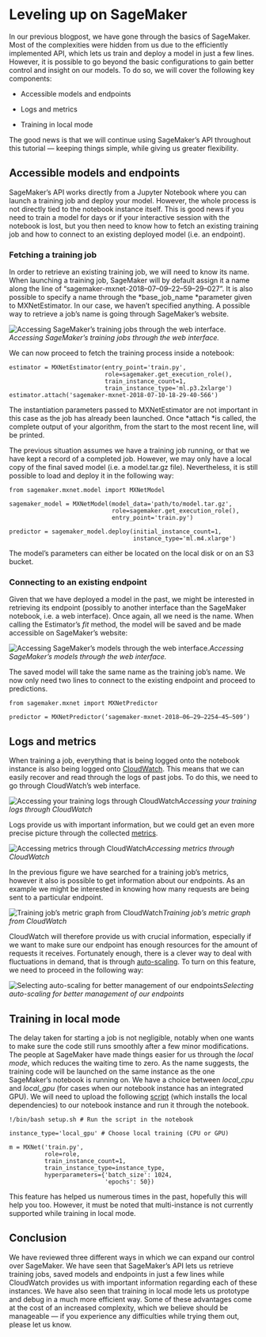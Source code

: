 
# Leveling up on SageMaker

In our previous blogpost, we have gone through the basics of SageMaker. Most of the complexities were hidden from us due to the efficiently implemented API, which lets us train and deploy a model in just a few lines. However, it is possible to go beyond the basic configurations to gain better control and insight on our models. To do so, we will cover the following key components:

* Accessible models and endpoints

* Logs and metrics

* Training in local mode

The good news is that we will continue using SageMaker’s API throughout this tutorial — keeping things simple, while giving us greater flexibility.

## Accessible models and endpoints

SageMaker’s API works directly from a Jupyter Notebook where you can launch a training job and deploy your model. However, the whole process is not directly tied to the notebook instance itself. This is good news if you need to train a model for days or if your interactive session with the notebook is lost, but you then need to know how to fetch an existing training job and how to connect to an existing deployed model (i.e. an endpoint).

### Fetching a training job

In order to retrieve an existing training job, we will need to know its name. When launching a training job, SageMaker will by default assign it a name along the line of “sagemaker-mxnet-2018–07–09–22–59–29–027”. It is also possible to specify a name through the *base_job_name *parameter given to MXNetEstimator. In our case, we haven’t specified anything. A possible way to retrieve a job’s name is going through SageMaker’s website.

![Accessing SageMaker’s training jobs through the web interface.](https://cdn-images-1.medium.com/max/2648/1*Wy1WgnmpBvwuAqJy9usfsA.png)*Accessing SageMaker’s training jobs through the web interface.*

We can now proceed to fetch the training process inside a notebook:

    estimator = MXNetEstimator(entry_point='train.py', 
                               role=sagemaker.get_execution_role(),
                               train_instance_count=1, 
                               train_instance_type='ml.p3.2xlarge')
    estimator.attach('sagemaker-mxnet-2018-07-10-18-29-40-566')

The instantiation parameters passed to MXNetEstimator are not important in this case as the job has already been launched. Once *attach *is called, the complete output of your algorithm, from the start to the most recent line, will be printed.

The previous situation assumes we have a training job running, or that we have kept a record of a completed job. However, we may only have a local copy of the final saved model (i.e. a model.tar.gz file). Nevertheless, it is still possible to load and deploy it in the following way:

    from sagemaker.mxnet.model import MXNetModel

    sagemaker_model = MXNetModel(model_data='path/to/model.tar.gz',
                                 role=sagemaker.get_execution_role(),
                                 entry_point='train.py')

    predictor = sagemaker_model.deploy(initial_instance_count=1,
                                       instance_type='ml.m4.xlarge')

The model’s parameters can either be located on the local disk or on an S3 bucket.

### Connecting to an existing endpoint

Given that we have deployed a model in the past, we might be interested in retrieving its endpoint (possibly to another interface than the SageMaker notebook, i.e. a web interface). Once again, all we need is the name. When calling the Estimator’s *fit* method, the model will be saved and be made accessible on SageMaker’s website:

![Accessing SageMaker’s models through the web interface.](https://cdn-images-1.medium.com/max/2648/1*puFuN9RlIyjvj0jMjEQtiw.png)*Accessing SageMaker’s models through the web interface.*

The saved model will take the same name as the training job’s name. We now only need two lines to connect to the existing endpoint and proceed to predictions.

    from sagemaker.mxnet import MXNetPredictor

    predictor = MXNetPredictor(‘sagemaker-mxnet-2018–06–29–2254–45–509’)

## Logs and metrics

When training a job, everything that is being logged onto the notebook instance is also being logged onto [CloudWatch](https://aws.amazon.com/cloudwatch/). This means that we can easily recover and read through the logs of past jobs. To do this, we need to go through CloudWatch’s web interface.

![Accessing your training logs through CloudWatch](https://cdn-images-1.medium.com/max/2954/1*IO3WCzvYxBjxHjDx4mvesQ.png)*Accessing your training logs through CloudWatch*

Logs provide us with important information, but we could get an even more precise picture through the collected [metrics](https://docs.aws.amazon.com/AmazonCloudWatch/latest/monitoring/sagemaker-metricscollected.html).

![Accessing metrics through CloudWatch](https://cdn-images-1.medium.com/max/3150/1*MMHqyCL3Dk6rFhagH1z3vw.png)*Accessing metrics through CloudWatch*

In the previous figure we have searched for a training job’s metrics, however it also is possible to get information about our endpoints. As an example we might be interested in knowing how many requests are being sent to a particular endpoint.

![Training job’s metric graph from CloudWatch](https://cdn-images-1.medium.com/max/4148/1*mN5rM7EZ2GfMPnBMxF1Jtw.png)*Training job’s metric graph from CloudWatch*

CloudWatch will therefore provide us with crucial information, especially if we want to make sure our endpoint has enough resources for the amount of requests it receives. Fortunately enough, there is a clever way to deal with fluctuations in demand, that is through [auto-scaling](https://docs.aws.amazon.com/sagemaker/latest/dg/endpoint-auto-scaling.html). To turn on this feature, we need to proceed in the following way:

![Selecting auto-scaling for better management of our endpoints](https://cdn-images-1.medium.com/max/2962/1*0sbbgyNzkbOV5sty9nC27Q.png)*Selecting auto-scaling for better management of our endpoints*

## Training in local mode

The delay taken for starting a job is not negligible, notably when one wants to make sure the code still runs smoothly after a few minor modifications. The people at SageMaker have made things easier for us through the *local mode*, which reduces the waiting time to zero. As the name suggests, the training code will be launched on the same instance as the one SageMaker’s notebook is running on. We have a choice between *local_cpu* and *local_gpu* (for cases when our notebook instance has an integrated GPU). We will need to upload the following [script](https://github.com/awslabs/amazon-sagemaker-examples/blob/master/sagemaker-python-sdk/mxnet_gluon_cifar10/setup.sh) (which installs the local dependencies) to our notebook instance and run it through the notebook.

    !/bin/bash setup.sh # Run the script in the notebook

    instance_type='local_gpu' # Choose local training (CPU or GPU)

    m = MXNet('train.py', 
              role=role, 
              train_instance_count=1, 
              train_instance_type=instance_type, 
              hyperparameters={'batch_size': 1024, 
                               'epochs': 50})

This feature has helped us numerous times in the past, hopefully this will help you too. However, it must be noted that multi-instance is not currently supported while training in local mode.

## Conclusion

We have reviewed three different ways in which we can expand our control over SageMaker. We have seen that SageMaker’s API lets us retrieve training jobs, saved models and endpoints in just a few lines while CloudWatch provides us with important information regarding each of these instances. We have also seen that training in local mode lets us prototype and debug in a much more efficient way. Some of these advantages come at the cost of an increased complexity, which we believe should be manageable — if you experience any difficulties while trying them out, please let us know.
